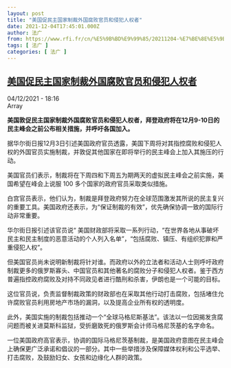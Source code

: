 ```yaml
---
layout: post
title: "美国促民主国家制裁外国腐败官员和侵犯人权者"
date: 2021-12-04T17:45:01.000Z
author: 法广
from: https://www.rfi.fr/cn/%E5%9B%BD%E9%99%85/20211204-%E7%BE%8E%E5%9B%BD%E4%BF%83%E6%B0%91%E4%B8%BB%E5%9B%BD%E5%AE%B6%E5%88%B6%E8%A3%81%E5%A4%96%E5%9B%BD%E8%85%90%E8%B4%A5%E5%AE%98%E5%91%98%E5%92%8C%E4%BE%B5%E7%8A%AF%E4%BA%BA%E6%9D%83%E8%80%85
tags: [ 法广 ]
categories: [ 法广 ]
---
```

<!--1638639901000-->
[美国促民主国家制裁外国腐败官员和侵犯人权者](https://www.rfi.fr/cn/%E5%9B%BD%E9%99%85/20211204-%E7%BE%8E%E5%9B%BD%E4%BF%83%E6%B0%91%E4%B8%BB%E5%9B%BD%E5%AE%B6%E5%88%B6%E8%A3%81%E5%A4%96%E5%9B%BD%E8%85%90%E8%B4%A5%E5%AE%98%E5%91%98%E5%92%8C%E4%BE%B5%E7%8A%AF%E4%BA%BA%E6%9D%83%E8%80%85)
------

<div>
<div>04/12/2021 - 18:16</div>Array<p><strong>                    美国敦促民主国家制裁外国腐败官员和侵犯人权者，拜登政府将在12月9-10日的民主峰会之前公布相关措施，并呼吁各国加入。                </strong></p><div >                    <p>据华尔街日报12月3日引述美国政府官员透露，美国下周将对其指控腐败和侵犯人权的外国官员实施制裁，并敦促其他国家在即将举行的民主峰会上加入其施压的行动。</p><p>美国官员们表示，制裁将在下周四和下周五为期两天的虚拟民主峰会之前实施，美国希望在峰会上说服 100 多个国家的政府官员采取类似措施。</p><p>白宫官员表示，他们认为，制裁是拜登政府努力在全球范围激发其所说的民主复兴的重要工具。美国政府还表示，为“保证制裁的有效”，优先确保协调一致的国际行动非常重要。</p><p>华尔街日报引述该官员说“ 美国财政部将采取一系列行动，“在世界各地从事破坏民主和民主制度的恶意活动的个人列入名单”，“包括腐败、镇压、有组织犯罪和严重侵犯人权”。</p><p>但美国官员尚未说明新制裁将针对谁。而政府以外的立法者和活动人士则呼吁政府制裁更多的俄罗斯寡头、中国官员和其他著名的腐败分子和侵犯人权者。鉴于西方普遍指控政府腐败及对持不同政见者进行酷刑和杀害，伊朗也是一个可能的目标。</p><p>这位官员说，负责监督制裁政策的财政部也在采取其他行动打击腐败，包括堵住允许腐败官员利用房地产市场的漏洞，以及提高企业所有权的透明度。</p><p>此外，美国实施的制裁包括推动一个“全球马格尼斯基法”。该法以一位因揭发贪腐问题而被关进莫斯科监狱，受折磨致死的俄罗斯会计师马格尼茨基的名字命名。</p><p>一位美国政府高官表示，协调的国际马格尼茨基制裁，是美国政府意图在民主峰会上确保更广泛承诺和倡议的一部分。其中一些举措涉及保障媒体权利和公平选举、打击腐败，及鼓励妇女、女孩和边缘化人群的政策。</p>                                            <div data-selfpromo-newsletter>    </div>    <div data-selfpromo-app>    </div>                </div>
</div>
